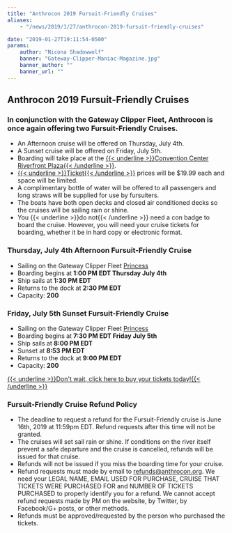 ```yaml
---
title: "Anthrocon 2019 Fursuit-Friendly Cruises"
aliases:
    - "/news/2019/1/27/anthrocon-2019-fursuit-friendly-cruises"

date: "2019-01-27T19:11:54-0500"
params:
    author: "Nicona Shadowwolf"
    banner: "Gateway-Clipper-Maniac-Magazine.jpg"
    banner_author: ""
    banner_url: ""
---
```


## Anthrocon 2019 Fursuit-Friendly Cruises

### In conjunction with the Gateway Clipper Fleet, Anthrocon is once again offering two Fursuit-Friendly Cruises.

- An Afternoon cruise will be offered on Thursday, July 4th.
- A Sunset cruise will be offered on Friday, July 5th.
- Boarding will take place at the [{{< underline >}}Convention Center Riverfront Plaza{{< /underline >}}](https://www.google.com/maps/place/Convention+Center+Riverfront+Plaza/@40.4466298,-79.9981438,17.6z/data=%214m5%213m4%211s0x8834f3e2d1b52e63:0x3fcb157773936665%218m2%213d40.4462946%214d-79.9964557).
- [{{< underline >}}Ticket{{< /underline >}}](https://anthrocon.ticketspice.com/ac19-fursuit-friendly-cruise) prices will be $19.99 each and space will be limited.
- A complimentary bottle of water will be offered to all passengers and long straws will be supplied for use by fursuiters.
- The boats have both open decks and closed air conditioned decks so the cruises will be sailing rain or shine.
- You {{< underline >}}do not{{< /underline >}} need a con badge to board the cruise. However, you will need your cruise tickets for boarding, whether it be in hard copy or electronic format.

### Thursday, July 4th Afternoon Fursuit-Friendly Cruise

- Sailing on the Gateway Clipper Fleet [Princess](https://www.gatewayclipper.com/about-us/boats/)
- Boarding begins at **1:00 PM EDT Thursday July 4th**
- Ship sails at **1:30 PM EDT**
- Returns to the dock at **2:30 PM EDT**
- Capacity: **200**

### Friday, July 5th Sunset Fursuit-Friendly Cruise

- Sailing on the Gateway Clipper Fleet [Princess](https://www.gatewayclipper.com/about-us/boats/)
- Boarding begins at **7:30 PM EDT Friday July 5th**
- Ship sails at **8:00 PM EDT**
- Sunset at **8:53 PM EDT**
- Returns to the dock at **9:00 PM EDT**
- Capacity: **200**

[{{< underline >}}Don't wait, click here to buy your tickets today!{{< /underline >}}](https://anthrocon.ticketspice.com/ac19-fursuit-friendly-cruise)

### Fursuit-Friendly Cruise Refund Policy

- The deadline to request a refund for the Fursuit-Friendly cruise is June 16th, 2019 at 11:59pm EDT. Refund requests after this time will not be granted.
- The cruises will set sail rain or shine. If conditions on the river itself prevent a safe departure and the cruise is cancelled, refunds will be issued for that cruise.
- Refunds will not be issued if you miss the boarding time for your cruise.
- Refund requests must made by email to refunds@anthrocon.org. We need your LEGAL NAME, EMAIL USED FOR PURCHASE, CRUISE THAT TICKETS WERE PURCHASED FOR and NUMBER OF TICKETS PURCHASED to properly identify you for a refund. We cannot accept refund requests made by PM on the website, by Twitter, by Facebook/G+ posts, or other methods.
- Refunds must be approved/requested by the person who purchased the tickets.
